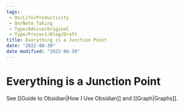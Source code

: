 ```yaml
---
tags:
 - On/Life/Productivity 
 - On/Note_Taking 
 - Type/Advice/Original 
 - Type/Project/Blog/Draft
title: Everything is a Junction Point
date: "2022-08-30"
date modified: "2022-08-30"
---
```


# Everything is a Junction Point
See [[Guide to Obsidian|How I Use Obsidian]] and [[Graph|Graphs]].
